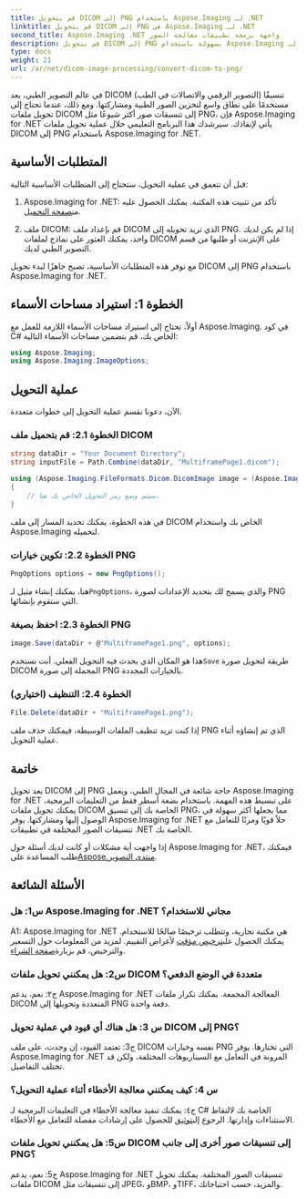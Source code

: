 ```yaml
---
title: قم بتحويل DICOM إلى PNG باستخدام Aspose.Imaging لـ .NET
linktitle: قم بتحويل DICOM إلى PNG في Aspose.Imaging لـ .NET
second_title: Aspose.Imaging .NET واجهة برمجة تطبيقات معالجة الصور
description: قم بتحويل DICOM إلى PNG بسهولة باستخدام Aspose.Imaging لـ .NET. تبسيط مشاركة الصور الطبية.
type: docs
weight: 21
url: /ar/net/dicom-image-processing/convert-dicom-to-png/
---
```

في عالم التصوير الطبي، يعد DICOM (التصوير الرقمي والاتصالات في الطب) تنسيقًا مستخدمًا على نطاق واسع لتخزين الصور الطبية ومشاركتها. ومع ذلك، عندما تحتاج إلى تحويل ملفات DICOM إلى تنسيقات صور أكثر شيوعًا مثل PNG، فإن Aspose.Imaging for .NET يأتي لإنقاذك. سيرشدك هذا البرنامج التعليمي خلال عملية تحويل ملفات DICOM إلى PNG باستخدام Aspose.Imaging for .NET.

## المتطلبات الأساسية

قبل أن نتعمق في عملية التحويل، ستحتاج إلى المتطلبات الأساسية التالية:

1.  Aspose.Imaging for .NET: تأكد من تثبيت هذه المكتبة. يمكنك الحصول عليه من[صفحة التحميل](https://releases.aspose.com/imaging/net/).

2. ملف DICOM: قم بإعداد ملف DICOM الذي تريد تحويله إلى PNG. إذا لم يكن لديك واحد، يمكنك العثور على نماذج لملفات DICOM على الإنترنت أو طلبها من قسم التصوير الطبي لديك.

مع توفر هذه المتطلبات الأساسية، تصبح جاهزًا لبدء تحويل DICOM إلى PNG باستخدام Aspose.Imaging for .NET.

## الخطوة 1: استيراد مساحات الأسماء

أولاً، تحتاج إلى استيراد مساحات الأسماء اللازمة للعمل مع Aspose.Imaging. في كود C# الخاص بك، قم بتضمين مساحات الأسماء التالية:

```csharp
using Aspose.Imaging;
using Aspose.Imaging.ImageOptions;
```

## عملية التحويل

الآن، دعونا نقسم عملية التحويل إلى خطوات متعددة.

### الخطوة 2.1: قم بتحميل ملف DICOM

```csharp
string dataDir = "Your Document Directory";
string inputFile = Path.Combine(dataDir, "MultiframePage1.dicom");

using (Aspose.Imaging.FileFormats.Dicom.DicomImage image = (Aspose.Imaging.FileFormats.Dicom.DicomImage)Image.Load(inputFile))
{
    // سيتم وضع رمز التحويل الخاص بك هنا.
}
```

في هذه الخطوة، يمكنك تحديد المسار إلى ملف DICOM الخاص بك واستخدام Aspose.Imaging لتحميله.

### الخطوة 2.2: تكوين خيارات PNG

```csharp
PngOptions options = new PngOptions();
```

 هنا، يمكنك إنشاء مثيل لـ`PngOptions`، والذي يسمح لك بتحديد الإعدادات لصورة PNG التي ستقوم بإنشائها.

### الخطوة 2.3: احفظ بصيغة PNG

```csharp
image.Save(dataDir + @"MultiframePage1.png", options);
```

 هذا هو المكان الذي يحدث فيه التحويل الفعلي. أنت تستخدم`Save` طريقة لتحويل صورة DICOM المحملة إلى صورة PNG بالخيارات المحددة.

### الخطوة 2.4: التنظيف (اختياري)

```csharp
File.Delete(dataDir + "MultiframePage1.png");
```

إذا كنت تريد تنظيف الملفات الوسيطة، فيمكنك حذف ملف PNG الذي تم إنشاؤه أثناء عملية التحويل.

## خاتمة

يعد تحويل DICOM إلى PNG حاجة شائعة في المجال الطبي، ويعمل Aspose.Imaging for .NET على تبسيط هذه المهمة. باستخدام بضعة أسطر فقط من التعليمات البرمجية، يمكنك تحويل ملفات DICOM الخاصة بك إلى تنسيق PNG، مما يجعلها أكثر سهولة في الوصول إليها ومشاركتها. يوفر Aspose.Imaging for .NET حلاً قويًا ومرنًا للتعامل مع تنسيقات الصور المختلفة في تطبيقات .NET الخاصة بك.

 إذا واجهت أية مشكلات أو كانت لديك أسئلة حول Aspose.Imaging for .NET، فيمكنك طلب المساعدة على[Aspose.منتدى التصوير](https://forum.aspose.com/).

## الأسئلة الشائعة

### س1: هل Aspose.Imaging for .NET مجاني للاستخدام؟

A1: Aspose.Imaging for .NET هي مكتبة تجارية، وتتطلب ترخيصًا صالحًا للاستخدام. يمكنك الحصول على[ترخيص مؤقت](https://purchase.aspose.com/temporary-license/) لأغراض التقييم. لمزيد من المعلومات حول التسعير والترخيص، قم بزيارة[صفحة الشراء](https://purchase.aspose.com/buy).

### س2: هل يمكنني تحويل ملفات DICOM متعددة في الوضع الدفعي؟

ج٢: نعم، يدعم Aspose.Imaging for .NET المعالجة المجمعة. يمكنك تكرار ملفات DICOM المتعددة وتحويلها إلى PNG دفعة واحدة.

### س 3: هل هناك أي قيود في عملية تحويل DICOM إلى PNG؟

ج3: تعتمد القيود، إن وجدت، على ملف DICOM نفسه وخيارات PNG التي تختارها. يوفر Aspose.Imaging for .NET المرونة في التعامل مع السيناريوهات المختلفة، ولكن قد تختلف التفاصيل.

### س 4: كيف يمكنني معالجة الأخطاء أثناء عملية التحويل؟

 ج٤: يمكنك تنفيذ معالجة الأخطاء في التعليمات البرمجية لـ C# الخاصة بك لالتقاط الاستثناءات وإدارتها. الرجوع إلى[توثيق](https://reference.aspose.com/imaging/net/) للحصول على إرشادات مفصلة للتعامل مع الأخطاء.

### س5: هل يمكنني تحويل ملفات DICOM إلى تنسيقات صور أخرى إلى جانب PNG؟

ج5: نعم، يدعم Aspose.Imaging for .NET تنسيقات الصور المختلفة. يمكنك تحويل ملفات DICOM إلى تنسيقات مثل JPEG، وBMP، وTIFF، والمزيد، حسب احتياجاتك.